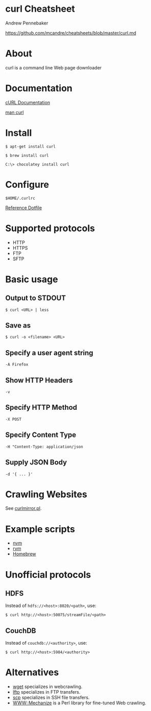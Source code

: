 # curl Cheatsheet

Andrew Pennebaker

https://github.com/mcandre/cheatsheets/blob/master/curl.md

# About

curl is a command line Web page downloader

# Documentation

[cURL Documentation](http://curl.haxx.se/docs/)

[man curl](http://man.cx/curl)

# Install

```
$ apt-get install curl

$ brew install curl

C:\> chocolatey install curl
```

# Configure

```
$HOME/.curlrc
```

[Reference Dotfile](https://github.com/necolas/dotfiles/blob/master/shell/curlrc)

# Supported protocols

* HTTP
* HTTPS
* FTP
* SFTP

# Basic usage

## Output to STDOUT

```
$ curl <URL> | less
```

## Save as

```
$ curl -o <filename> <URL>
```

## Specify a user agent string

```
-A Firefox
```

## Show HTTP Headers

```
-v
```

## Specify HTTP Method

```
-X POST
```

## Specify Content Type

```
-H "Content-Type: application/json
```

## Supply JSON Body

```
-d '{ ... }'
```

# Crawling Websites

See [curlmirror.pl](http://curl.haxx.se/programs/curlmirror.txt).

# Example scripts

* [nvm](https://github.com/creationix/nvm)
* [rvm](https://rvm.io/)
* [Homebrew](http://brew.sh/)

# Unofficial protocols

## HDFS

Instead of `hdfs://<host>:8020/<path>`, use:

```
$ curl http://<host>:50075/streamFile/<path>
```

## CouchDB

Instead of `couchdb://<authority>`, use:

```
$ curl http://<host>:5984/<authority>
```

# Alternatives

* [wget](https://github.com/mcandre/cheatsheets/blob/master/wget.md) specializes in webcrawling.
* [lftp](https://github.com/mcandre/cheatsheets/blob/master/lftp.md) specializes in FTP transfers.
* [scp](http://linux.die.net/man/1/scp) specializes in SSH file transfers.
* [WWW::Mechanize](http://search.cpan.org/~ether/WWW-Mechanize-1.74/lib/WWW/Mechanize.pm) is a Perl library for fine-tuned Web crawling.
